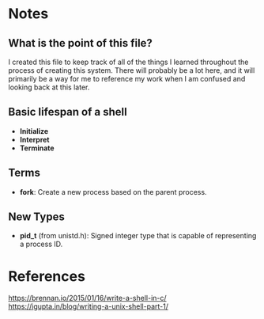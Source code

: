 # Notes
## What is the point of this file? 
I created this file to keep track of all of the things I learned throughout the process of creating this system. There will probably be a lot here, and it will primarily be a way for me to reference my work when I am confused and looking back at this later.

## Basic lifespan of a shell
- **Initialize** 
- **Interpret**
- **Terminate**

## Terms
- **fork**: Create a new process based on the parent process.

## New Types
- **pid_t** (from unistd.h): Signed integer type that is capable of representing a process ID.

# References
https://brennan.io/2015/01/16/write-a-shell-in-c/
https://igupta.in/blog/writing-a-unix-shell-part-1/